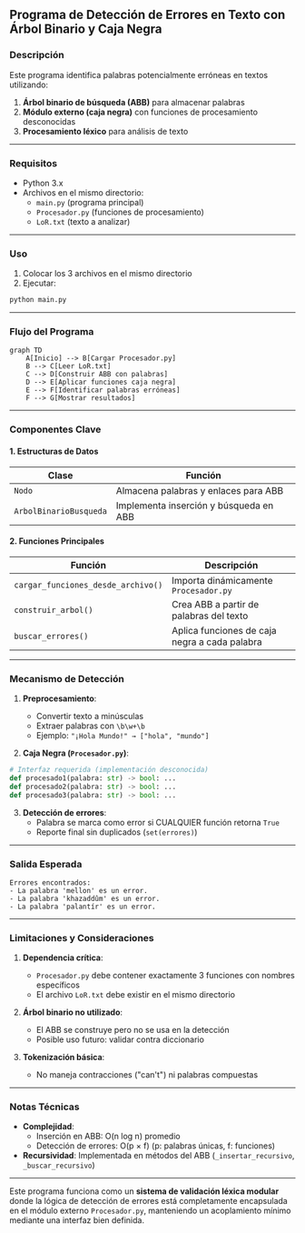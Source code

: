 ## Programa de Detección de Errores en Texto con Árbol Binario y Caja Negra

### Descripción
Este programa identifica palabras potencialmente erróneas en textos utilizando:
1. **Árbol binario de búsqueda (ABB)** para almacenar palabras
2. **Módulo externo (caja negra)** con funciones de procesamiento desconocidas
3. **Procesamiento léxico** para análisis de texto

---

### Requisitos
- Python 3.x
- Archivos en el mismo directorio:
  - `main.py` (programa principal)
  - `Procesador.py` (funciones de procesamiento)
  - `LoR.txt` (texto a analizar)

---

### Uso
1. Colocar los 3 archivos en el mismo directorio
2. Ejecutar:
```bash
python main.py
```

---

### Flujo del Programa
```mermaid
graph TD
    A[Inicio] --> B[Cargar Procesador.py]
    B --> C[Leer LoR.txt]
    C --> D[Construir ABB con palabras]
    D --> E[Aplicar funciones caja negra]
    E --> F[Identificar palabras erróneas]
    F --> G[Mostrar resultados]
```

---

### Componentes Clave

#### 1. Estructuras de Datos
| Clase               | Función |
|---------------------|---------|
| `Nodo`              | Almacena palabras y enlaces para ABB |
| `ArbolBinarioBusqueda` | Implementa inserción y búsqueda en ABB |

#### 2. Funciones Principales
| Función | Descripción |
|---------|-------------|
| `cargar_funciones_desde_archivo()` | Importa dinámicamente `Procesador.py` |
| `construir_arbol()` | Crea ABB a partir de palabras del texto |
| `buscar_errores()` | Aplica funciones de caja negra a cada palabra |

---

### Mecanismo de Detección
1. **Preprocesamiento**:
   - Convertir texto a minúsculas
   - Extraer palabras con `\b\w+\b`
   - Ejemplo: `"¡Hola Mundo!" → ["hola", "mundo"]`

2. **Caja Negra (`Procesador.py`)**:
```python
# Interfaz requerida (implementación desconocida)
def procesado1(palabra: str) -> bool: ...
def procesado2(palabra: str) -> bool: ...
def procesado3(palabra: str) -> bool: ...
```

3. **Detección de errores**:
   - Palabra se marca como error si CUALQUIER función retorna `True`
   - Reporte final sin duplicados (`set(errores)`)

---

### Salida Esperada
```
Errores encontrados:
- La palabra 'mellon' es un error.
- La palabra 'khazaddûm' es un error.
- La palabra 'palantír' es un error.
```

---

### Limitaciones y Consideraciones
1. **Dependencia crítica**:
   - `Procesador.py` debe contener exactamente 3 funciones con nombres específicos
   - El archivo `LoR.txt` debe existir en el mismo directorio

2. **Árbol binario no utilizado**:
   - El ABB se construye pero no se usa en la detección
   - Posible uso futuro: validar contra diccionario

3. **Tokenización básica**:
   - No maneja contracciones ("can't") ni palabras compuestas


---

### Notas Técnicas
- **Complejidad**: 
  - Inserción en ABB: O(n log n) promedio
  - Detección de errores: O(p × f) (p: palabras únicas, f: funciones)
- **Recursividad**: Implementada en métodos del ABB (`_insertar_recursivo`, `_buscar_recursivo`)

---

Este programa funciona como un **sistema de validación léxica modular** donde la lógica de detección de errores está completamente encapsulada en el módulo externo `Procesador.py`, manteniendo un acoplamiento mínimo mediante una interfaz bien definida.